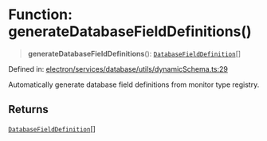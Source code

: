 # Function: generateDatabaseFieldDefinitions()

> **generateDatabaseFieldDefinitions**(): [`DatabaseFieldDefinition`](../interfaces/DatabaseFieldDefinition.md)[]

Defined in: [electron/services/database/utils/dynamicSchema.ts:29](https://github.com/Nick2bad4u/Uptime-Watcher/blob/2a45eeb1723f8f7089001af2c92aa07d82dfe7e4/electron/services/database/utils/dynamicSchema.ts#L29)

Automatically generate database field definitions from monitor type registry.

## Returns

[`DatabaseFieldDefinition`](../interfaces/DatabaseFieldDefinition.md)[]
